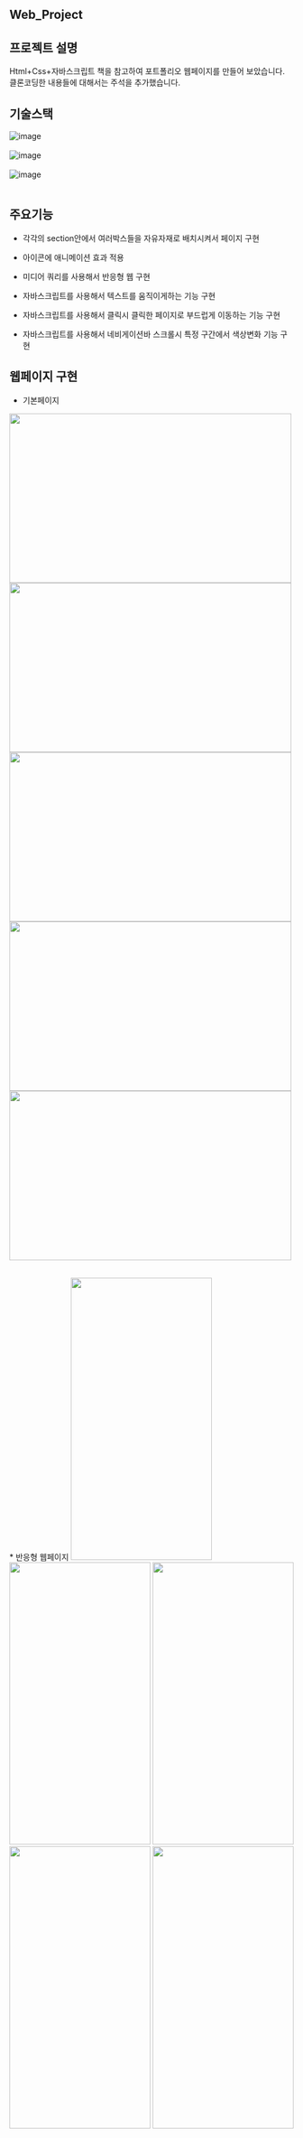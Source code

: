  Web_Project
-----------------------------------------------------------------------------------------------------------------------------
프로젝트 설명
-----------------------------------------------------------------------------------------------------------------------------
 Html+Css+자바스크립트 책을 참고하여 포트폴리오 웹페이지를 만들어 보았습니다. 클론코딩한 내용들에 대해서는 주석을 추가했습니다.

기술스택
-----------------------------------------------------------------------------------------------------------------------------
![image](https://github.com/Jaehyuk-96/web_project/assets/145963663/559ad2bc-be19-497c-9528-3cf32d4b80bb)<br><br>
![image](https://github.com/Jaehyuk-96/web_project/assets/145963663/8443ce9f-7b8c-4ede-ae03-f56173f890e1)<br><br>
![image](https://github.com/Jaehyuk-96/web_project/assets/145963663/84defd1f-0420-438c-9670-55cab5a534b6)<br><br>



주요기능
-----------------------------------------------------------------------------------------------------------------------------
* 각각의 section안에서 여러박스들을 자유자재로 배치시켜서 페이지 구현

* 아이콘에 애니메이션 효과 적용

* 미디어 쿼리를 사용해서 반응형 웹 구현

* 자바스크립트를 사용해서 텍스트를 움직이게하는 기능 구현

* 자바스크립트를 사용해서 클릭시 클릭한 페이지로 부드럽게 이동하는 기능 구현

* 자바스크립트를 사용해서 네비게이션바 스크롤시 특정 구간에서 색상변화 기능 구현

웹페이지 구현
-----------------------------------------------------------------------------------------------------------------------------
* 기본페이지
<img src="https://github.com/Jaehyuk-96/web_project/assets/145963663/7c6c25f7-43b8-491b-b515-de34dc794013" height="300px" width="500px">
<img src="https://github.com/Jaehyuk-96/web_project/assets/145963663/f64b730b-d1e6-480f-937b-2a763bbc66dd" height="300px" width="500px">
<img src="https://github.com/Jaehyuk-96/web_project/assets/145963663/ea3d08b7-0520-4263-8f6c-af0b5df82ed6" height="300px" width="500px">
<img src="https://github.com/Jaehyuk-96/web_project/assets/145963663/dd36ab2e-67b7-4594-ac7f-72c5eb8d035e" height="300px" width="500px">
<img src="https://github.com/Jaehyuk-96/web_project/assets/145963663/f273a93b-469f-4172-923b-0897a8a91ddc" height="300px" width="500px">
<br>
<br>
<p>
* 반응형 웹페이지
 <img src="https://github.com/Jaehyuk-96/web_project/assets/145963663/7a577bad-6b90-4148-a7e9-9d38f7283e90" height="500px" width="250px">
 <img src="https://github.com/Jaehyuk-96/web_project/assets/145963663/1ddcbefb-c564-4d7c-88a1-4f366150df7d" height="500px" width="250px">
 <img src="https://github.com/Jaehyuk-96/web_project/assets/145963663/2386f16e-3e71-426c-8ce0-ee02e948a61e" height="500px" width="250px">
 <img src="https://github.com/Jaehyuk-96/web_project/assets/145963663/42598466-5229-4346-9131-2acb3afab447" height="500px" width="250px">
 <img src="https://github.com/Jaehyuk-96/web_project/assets/145963663/b06cd38b-93ba-4ce5-bf6c-3d0f057717c1" height="500px" width="250px">
 </p>











